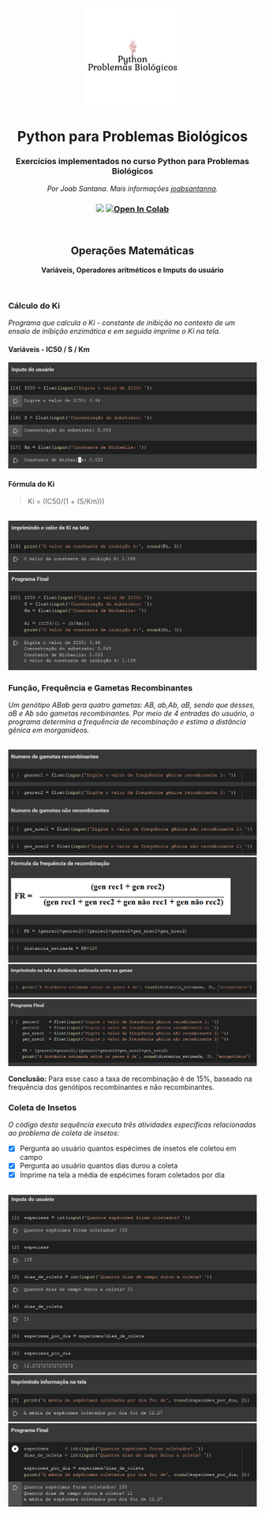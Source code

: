 <p align="center">
<h1 align="center"><img src="https://raw.githubusercontent.com/joabsantanna/python_Problemas-Biologicos/master/imgs/logo01.png"></h1>
<h1 align="center">Python para Problemas Biológicos</h1>
<h3 align="center">Exercícios implementados no curso Python para Problemas Biológicos</h3>
</p>

<p align="center">
    <em>Por Joab Santana. Mais informações <a href="https://github.com/joabsantanna>joabsantanna">joabsantanna</a>.</em>
<h3 align="center"><img src="https://img.shields.io/static/v1?label=build&message=passing&color=sucess&style=plastic&logo=badge1">
<a href="https://colab.research.google.com/drive/1rkH1EpBWrSLw5_eNiBlZ8XEfo3gqt68S#scrollTo=cG4W8Q3i0a6q">
    <img src="https://colab.research.google.com/assets/colab-badge.svg" alt="Open In Colab"/></h3>
</a>
</p>
<br>

<h2 align="center">Operações Matemáticas</h2>
<p align="center">
    <b>Variáveis, Operadores aritméticos e Imputs do usuário</b>
</p>
<br>

### Cálculo do Ki
*Programa que calcula o Ki - constante de inibição no contexto de um ensaio de inibição enzimática e em seguida imprime o Ki na tela.*


#### Variáveis - IC50 / S / Km
<img src="https://raw.githubusercontent.com/joabsantanna/python_Problemas-Biologicos/master/imgs/img01_exc01.png">
<br>

#### Fórmula do Ki
> Ki = (IC50/(1 + (S/Km)))
<br>

<img src="https://raw.githubusercontent.com/joabsantanna/python_Problemas-Biologicos/master/imgs/img02_exc01.png">
<img src="https://raw.githubusercontent.com/joabsantanna/python_Problemas-Biologicos/master/imgs/img03_exc01.png"> 
<br>

### Função, Frequência e Gametas Recombinantes
*Um genótipo ABab gera quatro gametas: AB, ab,Ab, aB, sendo que desses, aB e Ab são gametas recombinantes. Por meio de 4 entradas do usuário, o programa determina a frequência de recombinação e estima a distância gênica em morganídeos.*

<br>
<img src="https://github.com/joabsantanna/python_Problemas-Biologicos/blob/master/imgs/img01_exc02.png">
<img src="https://github.com/joabsantanna/python_Problemas-Biologicos/blob/master/imgs/img02_exc02.png">
<img src="https://github.com/joabsantanna/python_Problemas-Biologicos/blob/master/imgs/img03_exc02.png">
<img src="https://github.com/joabsantanna/python_Problemas-Biologicos/blob/master/imgs/img04_exc02.png">

**Conclusão:** Para esse caso a taxa de recombinação é de 15%, baseado na frequência dos genótipos recombinantes e não recombinantes. 
<br>

### Coleta de Insetos
*O código desta sequência executa três atividades específicas relacionadas ao problema de coleta de insetos:*

- [x] Pergunta ao usuário quantos espécimes de insetos ele coletou em campo
- [x] Pergunta ao usuário quantos dias durou a coleta
- [x] Imprime na tela a média de espécimes foram coletados por dia

<br>
<img src="https://github.com/joabsantanna/python_Problemas-Biologicos/blob/master/imgs/img01_exc03.png">
<img src="https://github.com/joabsantanna/python_Problemas-Biologicos/blob/master/imgs/img02_exc03.png">
<img src="https://github.com/joabsantanna/python_Problemas-Biologicos/blob/master/imgs/img03_exc03.png">
